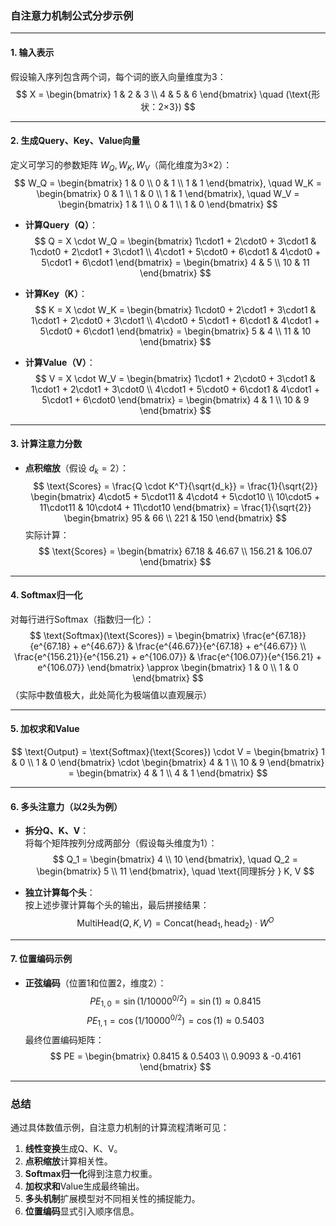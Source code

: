 ### **自注意力机制公式分步示例**

---

#### **1. 输入表示**
假设输入序列包含两个词，每个词的嵌入向量维度为3：  
$$
X = \begin{bmatrix}
1 & 2 & 3 \\
4 & 5 & 6
\end{bmatrix} \quad (\text{形状：2×3})
$$

---

#### **2. 生成Query、Key、Value向量**
定义可学习的参数矩阵 $W_Q, W_K, W_V$（简化维度为3×2）：  
$$
W_Q = \begin{bmatrix}
1 & 0 \\
0 & 1 \\
1 & 1
\end{bmatrix}, \quad
W_K = \begin{bmatrix}
0 & 1 \\
1 & 0 \\
1 & 1
\end{bmatrix}, \quad
W_V = \begin{bmatrix}
1 & 1 \\
0 & 1 \\
1 & 0
\end{bmatrix}
$$

- **计算Query（Q）**：  
  $$
  Q = X \cdot W_Q = \begin{bmatrix}
  1\cdot1 + 2\cdot0 + 3\cdot1 & 1\cdot0 + 2\cdot1 + 3\cdot1 \\
  4\cdot1 + 5\cdot0 + 6\cdot1 & 4\cdot0 + 5\cdot1 + 6\cdot1
  \end{bmatrix} = \begin{bmatrix}
  4 & 5 \\
  10 & 11
  \end{bmatrix}
  $$

- **计算Key（K）**：  
  $$
  K = X \cdot W_K = \begin{bmatrix}
  1\cdot0 + 2\cdot1 + 3\cdot1 & 1\cdot1 + 2\cdot0 + 3\cdot1 \\
  4\cdot0 + 5\cdot1 + 6\cdot1 & 4\cdot1 + 5\cdot0 + 6\cdot1
  \end{bmatrix} = \begin{bmatrix}
  5 & 4 \\
  11 & 10
  \end{bmatrix}
  $$

- **计算Value（V）**：  
  $$
  V = X \cdot W_V = \begin{bmatrix}
  1\cdot1 + 2\cdot0 + 3\cdot1 & 1\cdot1 + 2\cdot1 + 3\cdot0 \\
  4\cdot1 + 5\cdot0 + 6\cdot1 & 4\cdot1 + 5\cdot1 + 6\cdot0
  \end{bmatrix} = \begin{bmatrix}
  4 & 1 \\
  10 & 9
  \end{bmatrix}
  $$

---

#### **3. 计算注意力分数**
- **点积缩放**（假设 $d_k = 2$）：  
  $$
  \text{Scores} = \frac{Q \cdot K^T}{\sqrt{d_k}} = \frac{1}{\sqrt{2}} \begin{bmatrix}
  4\cdot5 + 5\cdot11 & 4\cdot4 + 5\cdot10 \\
  10\cdot5 + 11\cdot11 & 10\cdot4 + 11\cdot10
  \end{bmatrix} = \frac{1}{\sqrt{2}} \begin{bmatrix}
  95 & 66 \\
  221 & 150
  \end{bmatrix}
  $$
  实际计算：  
  $$
  \text{Scores} = \begin{bmatrix}
  67.18 & 46.67 \\
  156.21 & 106.07
  \end{bmatrix}
  $$

---

#### **4. Softmax归一化**
对每行进行Softmax（指数归一化）：  
$$
\text{Softmax}(\text{Scores}) = \begin{bmatrix}
\frac{e^{67.18}}{e^{67.18} + e^{46.67}} & \frac{e^{46.67}}{e^{67.18} + e^{46.67}} \\
\frac{e^{156.21}}{e^{156.21} + e^{106.07}} & \frac{e^{106.07}}{e^{156.21} + e^{106.07}}
\end{bmatrix} \approx \begin{bmatrix}
1 & 0 \\
1 & 0
\end{bmatrix}
$$
（实际中数值极大，此处简化为极端值以直观展示）

---

#### **5. 加权求和Value**
$$
\text{Output} = \text{Softmax}(\text{Scores}) \cdot V = \begin{bmatrix}
1 & 0 \\
1 & 0
\end{bmatrix} \cdot \begin{bmatrix}
4 & 1 \\
10 & 9
\end{bmatrix} = \begin{bmatrix}
4 & 1 \\
4 & 1
\end{bmatrix}
$$

---

#### **6. 多头注意力（以2头为例）**
- **拆分Q、K、V**：  
  将每个矩阵按列分成两部分（假设每头维度为1）：  
  $$
  Q_1 = \begin{bmatrix} 4 \\ 10 \end{bmatrix}, \quad Q_2 = \begin{bmatrix} 5 \\ 11 \end{bmatrix}, \quad \text{同理拆分 } K, V
  $$

- **独立计算每个头**：  
  按上述步骤计算每个头的输出，最后拼接结果：  
  $$
  \text{MultiHead}(Q, K, V) = \text{Concat}(\text{head}_1, \text{head}_2) \cdot W^O
  $$

---

#### **7. 位置编码示例**
- **正弦编码**（位置1和位置2，维度2）：  
  $$
  PE_{1,0} = \sin(1/10000^{0/2}) = \sin(1) \approx 0.8415
  $$
  $$
  PE_{1,1} = \cos(1/10000^{0/2}) = \cos(1) \approx 0.5403
  $$
  最终位置编码矩阵：  
  $$
  PE = \begin{bmatrix}
  0.8415 & 0.5403 \\
  0.9093 & -0.4161
  \end{bmatrix}
  $$

---

### **总结**
通过具体数值示例，自注意力机制的计算流程清晰可见：  
1. **线性变换**生成Q、K、V。  
2. **点积缩放**计算相关性。  
3. **Softmax归一化**得到注意力权重。  
4. **加权求和**Value生成最终输出。  
5. **多头机制**扩展模型对不同相关性的捕捉能力。  
6. **位置编码**显式引入顺序信息。
